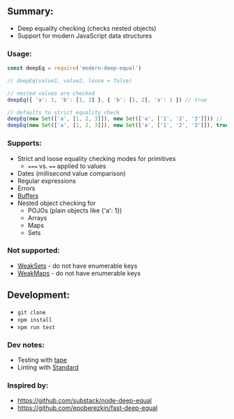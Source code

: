## Summary:
* Deep equality checking (checks nested objects)
* Support for modern JavaScript data structures

### Usage:
```javascript
const deepEq = require('modern-deep-equal')

// deepEq(value1, value2, loose = false)

// nested values are checked
deepEq({ 'a': 1, 'b': [1, 2] }, { 'b': [1, 2], 'a': 1 }) // true

// defaults to strict equality check
deepEq(new Set(['a', [1, 2, 3]]), new Set(['a', ['1', '2', '3']])) // false
deepEq(new Set(['a', [1, 2, 3]]), new Set(['a', ['1', '2', '3']]), true) // true
```

### Supports:
* Strict and loose equality checking modes for primitives
  * `===` vs. `==` applied to values
* Dates (millisecond value comparison)
* Regular expressions
* Errors
* [Buffers](https://nodejs.org/api/buffer.html)
* Nested object checking for
  * POJOs (plain objects like {'a': 1})
  * Arrays
  * Maps
  * Sets

### Not supported:
* [WeakSets](https://developer.mozilla.org/en-US/docs/Web/JavaScript/Reference/Global_Objects/WeakSet) - do not have enumerable keys
* [WeakMaps](https://developer.mozilla.org/en-US/docs/Web/JavaScript/Reference/Global_Objects/WeakMap) - do not have enumerable keys

## Development:
* `git clone`
* `npm install`
* `npm run test`

### Dev notes:
* Testing with [tape](https://github.com/substack/tape)
* Linting with [Standard](https://standardjs.com/)

### Inspired by:
* https://github.com/substack/node-deep-equal
* https://github.com/epoberezkin/fast-deep-equal

